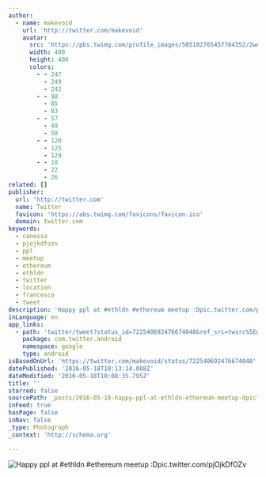 ```yaml
---
author:
  - name: makevoid
    url: 'http://twitter.com/makevoid'
    avatar:
      src: 'https://pbs.twimg.com/profile_images/505182765457764352/2wAnUl4N_400x400.jpeg'
      width: 400
      height: 400
      colors:
        - - 247
          - 249
          - 242
        - - 98
          - 85
          - 83
        - - 57
          - 49
          - 50
        - - 120
          - 125
          - 129
        - - 18
          - 22
          - 26
related: []
publisher:
  url: 'http://twitter.com'
  name: Twitter
  favicon: 'https://abs.twimg.com/favicons/favicon.ico'
  domain: twitter.com
keywords:
  - canessa
  - pjojkdfozv
  - ppl
  - meetup
  - ethereum
  - ethldn
  - twitter
  - location
  - francesco
  - tweet
description: 'Happy ppl at #ethldn #ethereum meetup :Dpic.twitter.com/pjOjkDfOZv'
inLanguage: en
app_links:
  - path: 'twitter/tweet?status_id=722540692476674048&ref_src=twsrc%5Egoogle%7Ctwcamp%5Eandroidseo%7Ctwgr%5Estatus%7Ctwterm%5E722540692476674048'
    package: com.twitter.android
    namespace: google
    type: android
isBasedOnUrl: 'https://twitter.com/makevoid/status/722540692476674048'
datePublished: '2016-05-18T10:13:14.088Z'
dateModified: '2016-05-18T10:08:35.795Z'
title: ''
starred: false
sourcePath: _posts/2016-05-18-happy-ppl-at-ethldn-ethereum-meetup-dpictwittercompjoj.md
inFeed: true
hasPage: false
inNav: false
_type: Photograph
_context: 'http://schema.org'

---
```

![Happy ppl at #ethldn #ethereum meetup :Dpic.twitter.com/pjOjkDfOZv](https://pbs.twimg.com/media/Cgb67i8XEAEOxY4.jpg:large)